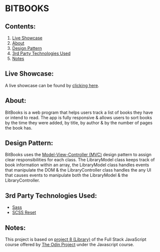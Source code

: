 # BITBOOKS

## Contents:
1. [Live Showcase](#live-showcase)
2. [About](#about)
3. [Design Pattern](#design-pattern)
3. [3rd Party Technologies Used](#3rd-party-technologies-used)
4. [Notes](#notes)

## Live Showcase:
A live showcase can be found by [clicking here]().

## About:
BitBooks is a web program that helps users track a list of books they have or intend to read. The app is fully responsive & allows users to sort books by the time they were added, by title, by author & by the number of pages the book has.

## Design Pattern:
BitBooks uses the [Model-View-Controller (MVC)](https://en.wikipedia.org/wiki/Model%E2%80%93view%E2%80%93controller) design pattern to assign clear responsibilities for each class. The LibraryModel class keeps track of book information within an array, the LibraryModel class handles events that manipulate the DOM & the LibraryController class handles the any UI that causes events to manipulate both the LibraryModel & the LibraryController.

## 3rd Party Technologies Used:
- [Sass](https://sass-lang.com/)
- [SCSS Reset](https://www.npmjs.com/package/scss-reset)

## Notes:
This project is based on [project 8 (Library)](https://www.theodinproject.com/lessons/node-path-javascript-library) of the Full Stack JavaScript course offered by [The Odin Project](https://www.theodinproject.com/dashboard) under the Javascript course.
